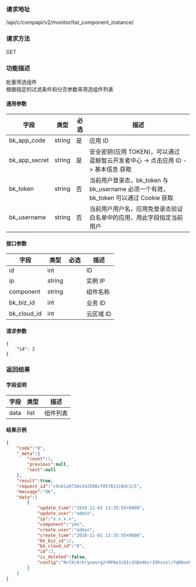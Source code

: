 
### 请求地址

/api/c/compapi/v2/monitor/list_component_instance/



### 请求方法

GET


### 功能描述

批量筛选组件  
根据指定的过滤条件和分页参数来筛选组件列表



#### 通用参数

| 字段 | 类型 | 必选 |  描述 |
|-----------|------------|--------|------------|
| bk_app_code  |  string    | 是 | 应用 ID     |
| bk_app_secret|  string    | 是 | 安全密钥(应用 TOKEN)，可以通过 蓝鲸智云开发者中心 -&gt; 点击应用 ID -&gt; 基本信息 获取 |
| bk_token     |  string    | 否 | 当前用户登录态，bk_token 与 bk_username 必须一个有效，bk_token 可以通过 Cookie 获取 |
| bk_username  |  string    | 否 | 当前用户用户名，应用免登录态验证白名单中的应用，用此字段指定当前用户 |

#### 接口参数

| 字段      | 类型   | 必选 | 描述     |
| --------- | ------ | ---- | -------- |
| id        | int    |      | ID       |
| ip        | string |      | 实例 IP   |
| component | string |      | 组件名称 |
| bk_biz_id    | int    |      | 业务 ID   |
| bk_cloud_id   | int    |      | 云区域 ID |


#### 请求参数

```
{
    "id": 2
}
```

### 返回结果

#### 字段说明

| 字段 | 类型 | 描述     |
| ---- | ---- | -------- |
| data | list | 组件列表 |

#### 结果示例

```json
{
    "code":"0",
    "_meta":{
        "count":1,
        "previous":null,
        "next":null
    },
    "result":true,
    "request_id":"c9cb1a973dc542508cf057822c8dc2c5",
    "message":"OK",
    "data":[
        {
            "update_time":"2018-11-01 13:35:55+0800",
            "update_user":"admin",
            "ip":"x.x.x.x",
            "component":"jmx",
            "create_user":"admin",
            "create_time":"2018-11-01 13:35:55+0800",
            "bk_biz_id":2,
            "bk_cloud_id":"0",
            "id":2,
            "is_deleted":false,
            "config":"NcYXc9rkryoeorg2+MPAe3iOIc1hDe4KcrIOhsvo\/YqR6on08RJ8ikeUUqmWwG+d1h7lQDxr25jJfzkvr8\/KJPhRpAc0iK\/x9+bt6tTsRKN\/zfOI6K1TOjTUeqcndTI0pwBbKGz9yP\/LvIGtgvtWGA=="
        }
    ]
}
```